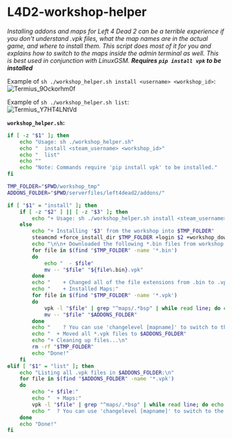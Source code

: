 # L4D2-workshop-helper
*Installing addons and maps for Left 4 Dead 2 can be a terrible experience if you don't understand .vpk files, what the map names are in the actual game, and where to install them. This script does most of it for you and explains how to switch to the maps inside the admin terminal as well. This is best used in conjunction with LinuxGSM. **Requires `pip install vpk` to be installed***

Example of `sh ./workshop_helper.sh install <username> <workshop_id>`:<br>
![Termius_9Ockorhm0f](https://user-images.githubusercontent.com/6889275/172030260-e4ce9aea-3edc-4071-b4a6-48a6299b04cb.png)

Example of `sh ./workshop_helper.sh list`:<br>
![Termius_Y7HT4LNtVd](https://user-images.githubusercontent.com/6889275/172030292-df9c03bf-1ae7-4088-afc5-fb3e2f90e5f4.png)

**`workshop_helper.sh`:**
```sh
if [ -z "$1" ]; then
	echo "Usage: sh ./workshop_helper.sh"
	echo "	install <steam_username> <workshop_id>"
	echo "	list"
	echo ""
	echo "Note: Commands require 'pip install vpk' to be installed."
fi

TMP_FOLDER="$PWD/workshop_tmp"
ADDONS_FOLDER="$PWD/serverfiles/left4dead2/addons/"

if [ "$1" = "install" ]; then
	if [ -z "$2" ] || [ -z "$3" ]; then
		echo "+ Usage: sh ./workshop_helper.sh install <steam_username> <workshop_id>"
	else
		echo "+ Installing '$3' from the workshop into $TMP_FOLDER"
		steamcmd +force_install_dir $TMP_FOLDER +login $2 +workshop_download_item 550 $3 +quit
		echo "\n\n+ Downloaded the following *.bin files from workshop item $3:"
		for file in $(find "$TMP_FOLDER" -name '*.bin')
		do
			echo "  - $file"
			mv -- "$file" "${file%.bin}.vpk"
		done
		echo "    + Changed all of the file extensions from .bin to .vpk!"
		echo "    + Installed Maps:"
		for file in $(find "$TMP_FOLDER" -name '*.vpk')
		do
			vpk -l "$file" | grep "^maps/.*bsp" | while read line; do echo "      - $line"; done
			mv -- "$file" "$ADDONS_FOLDER"
		done
		echo "    ? You can use 'changelevel [mapname]' to switch to the map."
		echo "  + Moved all *.vpk files to $ADDONS_FOLDER"
		echo "+ Cleaning up files...\n"
		rm -rf "$TMP_FOLDER"
		echo "Done!"
	fi
elif [ "$1" = "list" ]; then
	echo "Listing all .vpk files in $ADDONS_FOLDER:\n"
	for file in $(find "$ADDONS_FOLDER" -name '*.vpk')
	do
		echo "+ $file:"
		echo "  + Maps:"
		vpk -l "$file" | grep "^maps/.*bsp" | while read line; do echo "    - $line"; done
		echo "  ? You can use 'changelevel [mapname]' to switch to the map.\n"
	done
	echo "Done!"
fi
```
